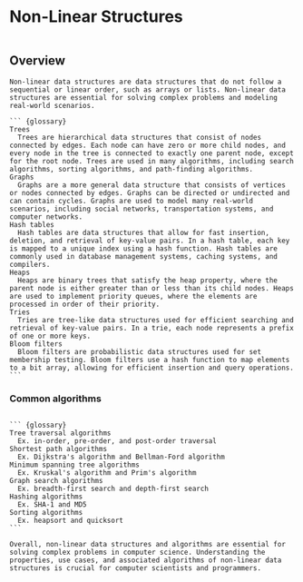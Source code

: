 # Non-Linear Structures

``` {dropdown} ![image](https://assets.interviewbit.com/assets/skill_interview_questions/data-structure/linear-vs-non-linear-fa7a09e8f894bdb84fe15a27c5e2a5bbbc4fcad7b88396985935c6b2fb351fca.png.gz)
```

## Overview

```` {card}
Non-linear data structures are data structures that do not follow a sequential or linear order, such as arrays or lists. Non-linear data structures are essential for solving complex problems and modeling real-world scenarios.

``` {glossary}
Trees
  Trees are hierarchical data structures that consist of nodes connected by edges. Each node can have zero or more child nodes, and every node in the tree is connected to exactly one parent node, except for the root node. Trees are used in many algorithms, including search algorithms, sorting algorithms, and path-finding algorithms.
Graphs
  Graphs are a more general data structure that consists of vertices or nodes connected by edges. Graphs can be directed or undirected and can contain cycles. Graphs are used to model many real-world scenarios, including social networks, transportation systems, and computer networks.
Hash tables
  Hash tables are data structures that allow for fast insertion, deletion, and retrieval of key-value pairs. In a hash table, each key is mapped to a unique index using a hash function. Hash tables are commonly used in database management systems, caching systems, and compilers.
Heaps
  Heaps are binary trees that satisfy the heap property, where the parent node is either greater than or less than its child nodes. Heaps are used to implement priority queues, where the elements are processed in order of their priority.
Tries
  Tries are tree-like data structures used for efficient searching and retrieval of key-value pairs. In a trie, each node represents a prefix of one or more keys.
Bloom filters
  Bloom filters are probabilistic data structures used for set membership testing. Bloom filters use a hash function to map elements to a bit array, allowing for efficient insertion and query operations.
```
````

### Common algorithms

```` {card}

``` {glossary}
Tree traversal algorithms
  Ex. in-order, pre-order, and post-order traversal
Shortest path algorithms
  Ex. Dijkstra's algorithm and Bellman-Ford algorithm
Minimum spanning tree algorithms
  Ex. Kruskal's algorithm and Prim's algorithm
Graph search algorithms 
  Ex. breadth-first search and depth-first search
Hashing algorithms
  Ex. SHA-1 and MD5
Sorting algorithms
  Ex. heapsort and quicksort
```

Overall, non-linear data structures and algorithms are essential for solving complex problems in computer science. Understanding the properties, use cases, and associated algorithms of non-linear data structures is crucial for computer scientists and programmers.

````
